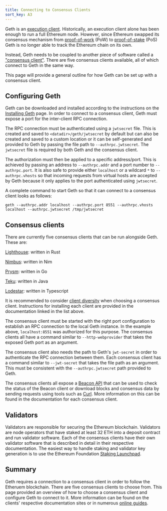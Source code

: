 ```yaml
---
title: Connecting to Consensus Clients
sort_key: A3
---
```


Geth is an [execution client][ex-client-link]. Historically, an execution client alone has been 
enough to run a full Ethereum node. However, since Ethereum swapped its consensus mechanism from 
[proof-of-work][pow-link] (PoW) to [proof-of-stake][pos-link] (PoS) Geth is no longer able to track 
the Ethereum chain on its own. 

Instead, Geth needs to be coupled to another piece of software called a ["consensus client"][con-client-link]. 
There are five consensus clients available, all of which connect to Geth in the same way. 

This page will provide a general outline for how Geth can be set up with a consensus client.

## Configuring Geth

Geth can be downloaded and installed according to the instructions on the 
[Installing Geth](/docs/install-and-build/installing-geth) page. In order to connect to a consensus client,
Geth must expose a port for the inter-client RPC connection. 

The RPC connection must be authenticated using a `jwtsecret` file. This is created and saved 
to `<datadir>/geth/jwtsecret` by default but can also be created and saved to a custom location or it can be
self-generated and provided to Geth by passing the file path to `--authrpc.jwtsecret`. The `jwtsecret` file 
is required by both Geth and the consensus client.

The authorization must then be applied to a specific address/port. This is achieved by passing an address to
`--authrpc.addr` and a port number to `--authrpc.port`. It is also safe to provide either `localhost` or a wildcard
`*` to `--authrpc.vhosts` so that incoming requests from virtual hosts are accepted by Geth because it only 
applies to the port authenticated using `jwtsecret`. 

A complete command to start Geth so that it can connect to a consensus client looks as follows:

```shell
geth --authrpc.addr localhost --authrpc.port 8551 --authrpc.vhosts localhost --authrpc.jwtsecret /tmp/jwtsecret
```


## Consensus clients

There are currently five consensus clients that can be run alongside Geth. These are:
 
[Lighthouse](https://lighthouse-book.sigmaprime.io/): written in Rust
 
[Nimbus](https://nimbus.team/): written in Nim
 
[Prysm](https://docs.prylabs.network/docs/install/install-with-script): written in Go
 
[Teku](https://pegasys.tech/teku): written in Java

[Lodestar](https://github.com/ChainSafe/lodestar): written in Typescript
 
It is recommended to consider [client diversity][client-div-link] when choosing a consensus client. 
Instructions for installing each client are provided in the documentation linked in the list above.

The consensus client must be started with the right port configuration to establish an RPC connection 
to the local Geth instance. In the example above, `localhost:8551` was authorized 
for this purpose. The consensus clients all have a command similar to `--http-webprovider` that 
takes the exposed Geth port as an argument.

The consensus client also needs the path to Geth's `jwt-secret` in order to authenticate the RPC connection between them.
Each consensus client has a command similar to `--jwt-secret` that takes the file path as an argument. This must
be consistent with the `--authrpc.jwtsecret` path provided to Geth.

The consensus clients all expose a [Beacon API][beacon-api-link] that can be used to check the status
of the Beacon client or download blocks and consensus data by sending requests using tools such as [Curl](https://curl.se).
More information on this can be found in the documentation for each consensus client.

## Validators


Validators are responsible for securing the Ethereum blockchain. Validators are node operators that have staked at least 
32 ETH into a deposit contract and run validator software. Each of the consensus clients have their own validator software 
that is described in detail in their respective documentation. The easiest way to handle staking and validator key generation 
is to use the Ethereum Foundation [Staking Launchpad][launchpad-link].


## Summary

Geth requires a connection to a consensus client in order to follow the Etheruem blockchain. There are five consensus clients 
to choose from. This page provided an overview of how to choose a consensus client and configure Geth to connect to it. More
information can be found on the clients' respective documentation sites or in numerous 
[online guides](https://github.com/SomerEsat/ethereum-staking-guides).


[pow-link]:https://ethereum.org/en/developers/docs/consensus-mechanisms/pow
[pos-link]:https://ethereum.org/en/developers/docs/consensus-mechanisms/pos
[con-client-link]:https://ethereum.org/en/glossary/#consensus-client
[ex-client-link]:https://ethereum.org/en/glossary/#execution-client
[beacon-api-link]:https://ethereum.github.io/beacon-APIs
[engine-api-link]: https://github.com/ethereum/execution-apis/blob/main/src/engine/specification.md
[client-div-link]:https://ethereum.org/en/developers/docs/nodes-and-clients/client-diversity
[execution-clients-link]: https://ethereum.org/en/developers/docs/nodes-and-clients/client-diversity/#execution-clients
[launchpad-link]:https://launchpad.ethereum.org/
[prater-launchpad-link]:https://prater.launchpad.ethereum.org/
[e-org-link]: https://ethereum.org/en/developers/docs/nodes-and-clients/run-a-node/
[checklist-link]:https://launchpad.ethereum.org/en/merge-readiness
